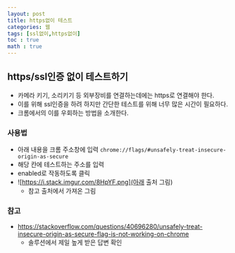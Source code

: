 ```yaml
---
layout: post
title: https없이 테스트
categories: 웹
tags: [ssl없이,https없이]
toc : true
math : true
---
```


## https/ssl인증 없이 테스트하기
- 카메라 키기, 소리키기 등 외부장비를 연결하는데에는 https로 연결해야 한다. 
- 이를 위해 ssl인증을 하려 하지만 간단한 테스트를 위해 너무 많은 시간이 필요하다.
- 크롬에서의 이를 우회하는 방법을 소개한다.


### 사용법
- 아래 내용을 크롬 주소창에 입력
`chrome://flags/#unsafely-treat-insecure-origin-as-secure`
- 해당 칸에 테스트하는 주소를 입력
- enabled로 작동하도록 클릭
- ![https://i.stack.imgur.com/8HpYF.png](아래 출처 그림)
  - 참고 출처에서 가져온 그림



### 참고
- https://stackoverflow.com/questions/40696280/unsafely-treat-insecure-origin-as-secure-flag-is-not-working-on-chrome
  - 솔루션에서 제일 높게 받은 답변 확인

